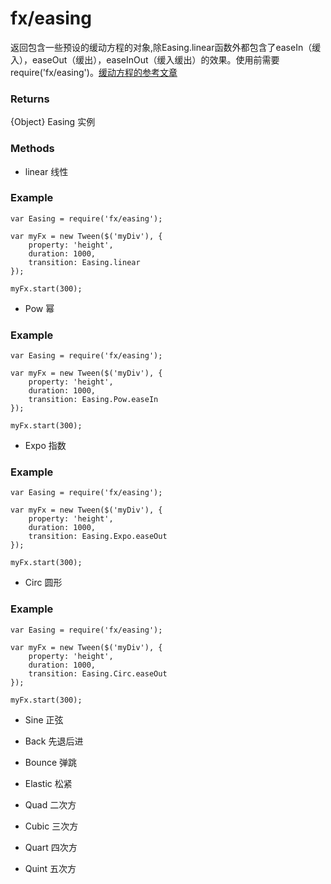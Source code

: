 fx/easing
======
返回包含一些预设的缓动方程的对象,除Easing.linear函数外都包含了easeIn（缓入），easeOut（缓出），easeInOut（缓入缓出）的效果。使用前需要require('fx/easing')。[缓动方程的参考文章](http://www.chipwreck.de/blog/2010/02/17/mootools-transitions-explained/)

### Returns
{Object} Easing 实例

### Methods

- linear 线性

### Example
    
    var Easing = require('fx/easing');

    var myFx = new Tween($('myDiv'), {
        property: 'height',
        duration: 1000,
		transition: Easing.linear
    });
	
	myFx.start(300);
	
- Pow 幂
	
### Example
    
    var Easing = require('fx/easing');

    var myFx = new Tween($('myDiv'), {
        property: 'height',
        duration: 1000,
		transition: Easing.Pow.easeIn
    });
	
	myFx.start(300);
	
- Expo 指数
	
### Example
    
    var Easing = require('fx/easing');

    var myFx = new Tween($('myDiv'), {
        property: 'height',
        duration: 1000,
		transition: Easing.Expo.easeOut
    });

	myFx.start(300);
	
- Circ 圆形
	
### Example
    
    var Easing = require('fx/easing');

    var myFx = new Tween($('myDiv'), {
        property: 'height',
        duration: 1000,
		transition: Easing.Circ.easeOut
    });

	myFx.start(300);
	
- Sine 正弦

- Back 先退后进

- Bounce 弹跳

- Elastic 松紧

- Quad 二次方

- Cubic 三次方

- Quart 四次方

- Quint 五次方

